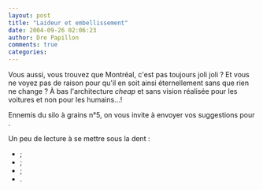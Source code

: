 ```yaml
---
layout: post
title: "Laideur et embellissement"
date: 2004-09-26 02:06:23
author: Dre Papillon
comments: true
categories: 
---
```



Vous aussi, vous trouvez que Montréal, c'est pas toujours joli joli ?  Et vous ne voyez pas de raison pour qu'il en soit ainsi éternellement sans que rien ne change ?  À bas l'architecture *cheap* et sans vision réalisée pour les voitures et non pour les humains...!

Ennemis du silo à grains n°5, on vous invite à envoyer vos suggestions pour .

Un peu de lecture à se mettre sous la dent :

-  ;
-  ;
-  ;
- .